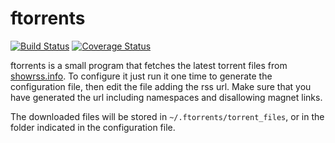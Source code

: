 ftorrents
=========
[![Build Status](https://travis-ci.org/capitancambio/ftorrents.svg)](https://travis-ci.org/capitancambio/ftorrents) [![Coverage Status](https://coveralls.io/repos/capitancambio/ftorrents/badge.png)](https://coveralls.io/r/capitancambio/ftorrents)

ftorrents is a small program that fetches the latest torrent files from [showrss.info](http://showrss.info). To configure it just run it one time to generate the configuration file, then edit the file adding the rss url. Make sure that you have generated the url including namespaces and disallowing magnet links. 

The downloaded files will be stored in ```~/.ftorrents/torrent_files```, or in the folder indicated in the configuration file.
